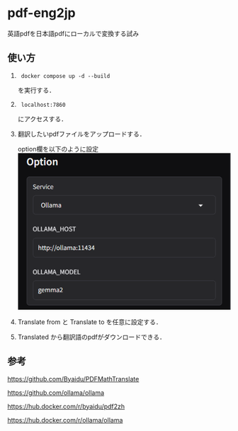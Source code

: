 # pdf-eng2jp

英語pdfを日本語pdfにローカルで変換する試み

## 使い方
1. ```
    docker compose up -d --build
    ```
    を実行する．
2. ```
    localhost:7860
    ```
    にアクセスする．
3.  翻訳したいpdfファイルをアップロードする．

    option欄を以下のように設定
    ![option欄](./img.png)

4. Translate from と Translate to を任意に設定する．

5. Translated から翻訳語のpdfがダウンロードできる．

## 参考
https://github.com/Byaidu/PDFMathTranslate

https://github.com/ollama/ollama

https://hub.docker.com/r/byaidu/pdf2zh

https://hub.docker.com/r/ollama/ollama


